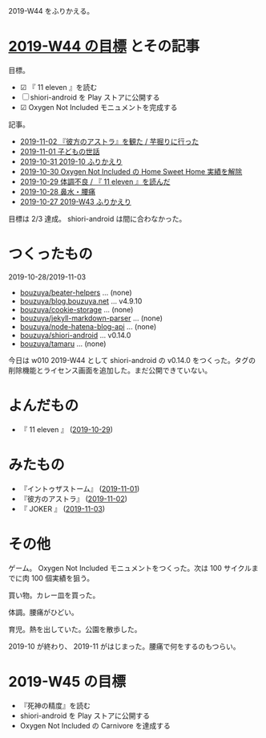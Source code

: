 2019-W44 をふりかえる。

# [2019-W44 の目標][2019-10-27] とその記事

目標。

- ☑ 『 11 eleven 』を読む
- ☐ shiori-android を Play ストアに公開する
- ☑ Oxygen Not Included モニュメントを完成する

記事。

- [2019-11-02 『彼方のアストラ』を観た / 芋掘りに行った][2019-11-02]
- [2019-11-01 子どもの世話][2019-11-01]
- [2019-10-31 2019-10 ふりかえり][2019-10-31]
- [2019-10-30 Oxygen Not Included の Home Sweet Home 実績を解除][2019-10-30]
- [2019-10-29 体調不良 / 『 11 eleven 』を読んだ][2019-10-29]
- [2019-10-28 鼻水・腰痛][2019-10-28]
- [2019-10-27 2019-W43 ふりかえり][2019-10-27]

目標は 2/3 達成。 shiori-android は間に合わなかった。

# つくったもの

2019-10-28/2019-11-03

- [bouzuya/beater-helpers][] ... (none)
- [bouzuya/blog.bouzuya.net][] ... v4.9.10
- [bouzuya/cookie-storage][] ... (none)
- [bouzuya/jekyll-markdown-parser][] ... (none)
- [bouzuya/node-hatena-blog-api][] ... (none)
- [bouzuya/shiori-android][] ... v0.14.0
- [bouzuya/tamaru][] ... (none)

今日は w010 2019-W44 として shiori-android の v0.14.0 をつくった。タグの削除機能とライセンス画面を追加した。まだ公開できていない。

# よんだもの

- 『 11 eleven 』 ([2019-10-29][])

# みたもの

- 『イントゥザストーム』 ([2019-11-01][])
- 『彼方のアストラ』 ([2019-11-02][])
- 『 JOKER 』 ([2019-11-03][])

# その他

ゲーム。 Oxygen Not Included モニュメントをつくった。次は 100 サイクルまでに肉 100 個実績を狙う。

買い物。カレー皿を買った。

体調。腰痛がひどい。

育児。熱を出していた。公園を散歩した。

2019-10 が終わり、 2019-11 がはじまった。腰痛で何をするのもつらい。

# 2019-W45 の目標

- 『死神の精度』を読む
- shiori-android を Play ストアに公開する
- Oxygen Not Included の Carnivore を達成する

[2019-10-27]: https://blog.bouzuya.net/2019/10/27/
[2019-10-28]: https://blog.bouzuya.net/2019/10/28/
[2019-10-29]: https://blog.bouzuya.net/2019/10/29/
[2019-10-30]: https://blog.bouzuya.net/2019/10/30/
[2019-10-31]: https://blog.bouzuya.net/2019/10/31/
[2019-11-01]: https://blog.bouzuya.net/2019/11/01/
[2019-11-02]: https://blog.bouzuya.net/2019/11/02/
[2019-11-03]: https://blog.bouzuya.net/2019/11/03/
[bouzuya/beater-helpers]: https://github.com/bouzuya/beater-helpers
[bouzuya/blog.bouzuya.net]: https://github.com/bouzuya/blog.bouzuya.net
[bouzuya/cookie-storage]: https://github.com/bouzuya/cookie-storage
[bouzuya/jekyll-markdown-parser]: https://github.com/bouzuya/jekyll-markdown-parser
[bouzuya/node-hatena-blog-api]: https://github.com/bouzuya/node-hatena-blog-api
[bouzuya/shiori-android]: https://github.com/bouzuya/shiori-android
[bouzuya/tamaru]: https://github.com/bouzuya/tamaru
